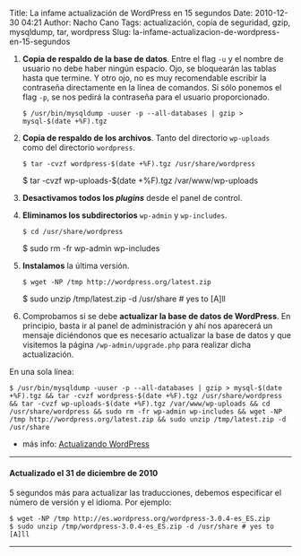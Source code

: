 Title: La infame actualización de WordPress en 15 segundos
Date: 2010-12-30 04:21
Author: Nacho Cano
Tags: actualización, copia de seguridad, gzip, mysqldump, tar, wordpress
Slug: la-infame-actualizacion-de-wordpress-en-15-segundos

1.  __Copia de respaldo de la base de datos__. Entre el flag `-u` y el
    nombre de usuario no debe haber ningún espacio. Ojo, se bloquearán
    las tablas hasta que termine. Y otro ojo, no es muy recomendable
    escribir la contraseña directamente en la línea de comandos. Si sólo
    ponemos el flag `-p`, se nos pedirá la contraseña para el usuario
    proporcionado.

        $ /usr/bin/mysqldump -uuser -p --all-databases | gzip > mysql-$(date +%F).tgz

2.  __Copia de respaldo de los archivos__. Tanto del directorio
    `wp-uploads` como del directorio `wordpress`.

        $ tar -cvzf wordpress-$(date +%F).tgz /usr/share/wordpress
    $ tar -cvzf wp-uploads-$(date +%F).tgz /var/www/wp-uploads

3.  __Desactivamos todos los *plugins*__ desde el panel de control.
4.  __Eliminamos los subdirectorios__ `wp-admin` y `wp-includes`.

        $ cd /usr/share/wordpress
    $ sudo rm -fr wp-admin wp-includes

5.  __Instalamos__ la última versión.

        $ wget -NP /tmp http://wordpress.org/latest.zip
    $ sudo unzip /tmp/latest.zip -d /usr/share # yes to [A]ll

6.  Comprobamos si se debe __actualizar la base de datos de WordPress__.
    En principio, basta ir al panel de administración y ahí nos
    aparecerá un mensaje diciéndonos que es necesario actualizar la base
    de datos y que visitemos la página `/wp-admin/upgrade.php` para
    realizar dicha actualización.

En una sola línea:

    $ /usr/bin/mysqldump -uuser -p --all-databases | gzip > mysql-$(date +%F).tgz && tar -cvzf wordpress-$(date +%F).tgz /usr/share/wordpress && tar -cvzf wp-uploads-$(date +%F).tgz /var/www/wp-uploads && cd /usr/share/wordpress && sudo rm -fr wp-admin wp-includes && wget -NP /tmp http://wordpress.org/latest.zip && sudo unzip /tmp/latest.zip -d /usr/share

- más info: [Actualizando WordPress][]

* * * * *

#### Actualizado el 31 de diciembre de 2010

5 segundos más para actualizar las traducciones, debemos especificar el número
de versión y el idioma. Por ejemplo:

    $ wget -NP /tmp http://es.wordpress.org/wordpress-3.0.4-es_ES.zip
    $ sudo unzip /tmp/wordpress-3.0.4-es_ES.zip -d /usr/share # yes to [A]ll

* * * * *

  [Actualizando WordPress]: http://codex.wordpress.org/Updating_WordPress
    "Actualizando WordPress"
